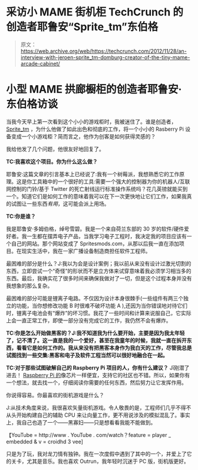 # 采访小 MAME 街机柜 TechCrunch 的创造者耶鲁安“Sprite_tm”东伯格

> 原文：<https://web.archive.org/web/https://techcrunch.com/2012/11/28/an-interview-with-jeroen-sprite_tm-domburg-creator-of-the-tiny-mame-arcade-cabinet/>

# 小型 MAME 拱廊橱柜的创造者耶鲁安·东伯格访谈

当我今天早上第一次看到这个小小的游戏柜时，我被迷住了。谁是创造者， [Sprite_tm](https://web.archive.org/web/20221209134512/http://spritesmods.com/?art=rpi_arcade) ，为什么他做了如此出色和彻底的工作，将一个小小的 Rasberry Pi 设备变成一个小游戏柜？简而言之，他作为创客是如何获得灵感的？

我给他发了几个问题，他很友好地回复了。

**TC:我喜欢这个项目。你为什么这么做？**

耶鲁安:这篇文章的引言基本上已经说了:我有一个树莓派，我想熟悉它的工作原理。这是你工具箱中的一个很好的工具:需要一个强大的控制器为你的机器人/互联网控制的门铃/基于 Twitter 的死亡射线运行标准操作系统吗？花几英镑就能买到一个。知道它们是如何工作的意味着我可以在下一次更快地让它们工作，如果我真的试图让一些东西*有用*，这可能会派上用场。

**TC:你是谁？**

我是耶鲁安·多姆伯格，绰号雪碧。我是一个来自荷兰东部的 30 岁的软件/硬件爱好者。我一生都在摆弄电子产品，当我学习电子工程时，我决定我的项目应该有一个自己的网站。那个网站变成了 Spritesmods.com，从那以后我一直在添加项目。在现实生活中，我在一家广播设备制造商担任软件工程师。

最困难的部分是什么？J:我以为会是设计案例；我以前从来没有设计过激光切割的东西，立即尝试一个“奇怪”的形状而不是立方体来试穿意味着我必须学习相当多的东西。最后，我确实花了很多时间来确保我做对了一切，但是这个过程本身并没有我想象的那么复杂。

最困难的部分可能是锂离子电路。不仅因为设计本身很棘手(一些组件有两三个独立的功能，当你想修改功能 B 时很难不破坏功能 A ),还因为当你错误地对待它们时，锂离子电池会有“爆炸”的坏习惯。我花了一些时间和计算来说服自己，它实际上会一直正常工作，即使一部分没有完成它的工作，我仍然不会有爆炸。

**TC:你是怎么开始做黑客的？J:我不知道我为什么要开始，主要是因为我太年轻了，记不清了。这一直是我的一个爱好，甚至在我童年的时候，我就一直在拆开东西，看看它是如何工作的。我从来没有把黑客本身作为我白天的工作，尽管我总是试图找到一些交集:黑客和电子及软件工程当然可以很好地融合在一起。**

**TC:对于那些试图破解自己的 Raspberry Pi 项目的人，你有什么建议？** 
Jī刚潜了进去！ [Raspberry Pi 的](https://web.archive.org/web/20221209134512/http://www.raspberrypi.org/)像芯片一样便宜，支持它的社区也不错。所以，如果你有一个想法，就去找一个，仔细阅读你需要的任何东西，然后努力让它发挥作用。

你说得容易。你最喜欢的街机游戏是什么？

J:从技术角度来说，我很喜欢矢量街机游戏。令人敬畏的是，工程师们几乎不得不从头开始构建自己的辅助 CPU 来让向量工作，更不用说涉及的模拟混乱了。事实上，我自己也造了一个——黑寡妇——只是想看看我能不能做到。

【YouTube = http://www . YouTube . com/watch？feature = player _ embedded & v = croidhd 3 vee]

只是为了玩，我对龙刀情有独钟。我在一次度假中遇到了其中的一个，并爱上了它的关卡，尤其是音乐。我也喜欢 Outrun，我年轻时沉迷于 PC 版，街机版更好。